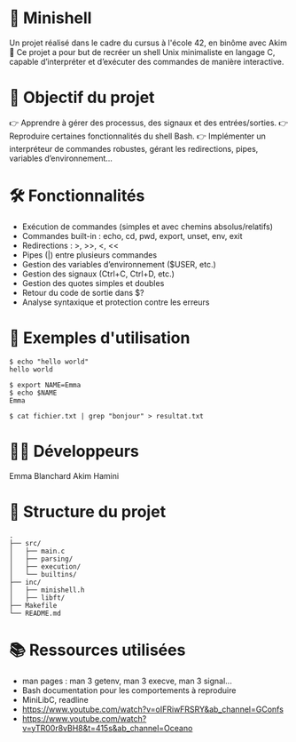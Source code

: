 # 🐚 Minishell
Un projet réalisé dans le cadre du cursus à l'école 42, en binôme avec Akim 👥
Ce projet a pour but de recréer un shell Unix minimaliste en langage C, capable d’interpréter et d’exécuter des commandes de manière interactive.

# 🚀 Objectif du projet
👉 Apprendre à gérer des processus, des signaux et des entrées/sorties.
👉 Reproduire certaines fonctionnalités du shell Bash.
👉 Implémenter un interpréteur de commandes robustes, gérant les redirections, pipes, variables d’environnement...

# 🛠️ Fonctionnalités
- Exécution de commandes (simples et avec chemins absolus/relatifs)
- Commandes built-in : echo, cd, pwd, export, unset, env, exit
- Redirections : >, >>, <, <<
- Pipes (|) entre plusieurs commandes
- Gestion des variables d’environnement ($USER, etc.)
- Gestion des signaux (Ctrl+C, Ctrl+D, etc.)
- Gestion des quotes simples et doubles
- Retour du code de sortie dans $?
- Analyse syntaxique et protection contre les erreurs

# 🧪 Exemples d'utilisation
```
$ echo "hello world"
hello world

$ export NAME=Emma
$ echo $NAME
Emma

$ cat fichier.txt | grep "bonjour" > resultat.txt
```

# 👨‍💻 Développeurs
Emma Blanchard
Akim Hamini

# 📁 Structure du projet
```
.
├── src/
│   ├── main.c
│   ├── parsing/
│   ├── execution/
│   └── builtins/
├── inc/
│   ├── minishell.h
│   ├── libft/
├── Makefile
└── README.md
```

# 📚 Ressources utilisées
- man pages : man 3 getenv, man 3 execve, man 3 signal...
- Bash documentation pour les comportements à reproduire
- MiniLibC, readline
- https://www.youtube.com/watch?v=oIFRiwFRSRY&ab_channel=GConfs
- https://www.youtube.com/watch?v=yTR00r8vBH8&t=415s&ab_channel=Oceano
